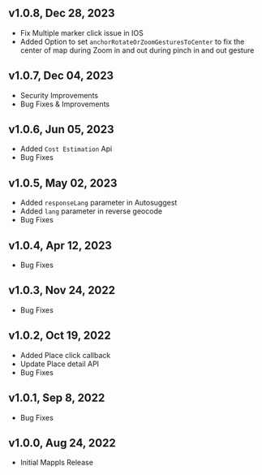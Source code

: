 ## v1.0.8, Dec 28, 2023
- Fix Multiple marker click issue in IOS
- Added Option to set `anchorRotateOrZoomGesturesToCenter` to fix the center of map during Zoom in and out during pinch in and out gesture

## v1.0.7, Dec 04, 2023
-   Security Improvements
-   Bug Fixes & Improvements

## v1.0.6, Jun 05, 2023
-   Added `Cost Estimation` Api
-   Bug Fixes

## v1.0.5, May 02, 2023
-   Added `responseLang` parameter in Autosuggest
-   Added `lang` parameter in reverse geocode
-   Bug Fixes

## v1.0.4, Apr 12, 2023
-   Bug Fixes

## v1.0.3, Nov 24, 2022
-   Bug Fixes

## v1.0.2, Oct 19, 2022
-   Added Place click callback
-   Update Place detail API
-   Bug Fixes

## v1.0.1, Sep 8, 2022
-   Bug Fixes

## v1.0.0, Aug 24, 2022
-   Initial Mappls Release